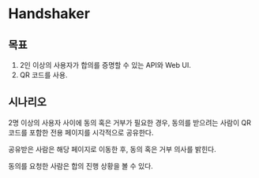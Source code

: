 # Handshaker

## 목표

1. 2인 이상의 사용자가 합의를 증명할 수 있는 API와 Web UI.
2. QR 코드를 사용.

## 시나리오

2명 이상의 사용자 사이에 동의 혹은 거부가 필요한 경우, 동의를 받으려는 사람이 QR 코드를 포함한 전용 페이지를 시각적으로 공유한다.

공유받은 사람은 해당 페이지로 이동한 후, 동의 혹은 거부 의사를 밝힌다.

동의를 요청한 사람은 합의 진행 상황을 볼 수 있다.
